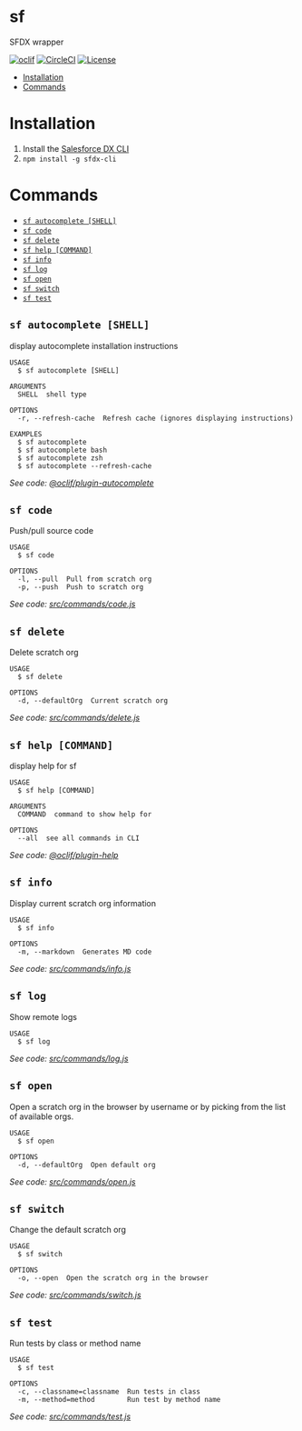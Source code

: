sf
==

SFDX wrapper

<!-- [![Version](https://img.shields.io/npm/v/sf.svg)](https://npmjs.org/package/sf) -->
[![oclif](https://img.shields.io/badge/cli-oclif-brightgreen.svg)](https://oclif.io)
[![CircleCI](https://circleci.com/gh/matiasdelgado/sf-cli/tree/master.svg?style=shield)](https://circleci.com/gh/matiasdelgado/sf-cli/tree/master)
[![License](https://img.shields.io/npm/l/sf.svg)](https://github.com/matiasdelgado/sf-cli/blob/master/LICENSE)

<!-- toc -->
* [Installation](#installation)
* [Commands](#commands)
<!-- tocstop -->

# Installation
1. Install the [Salesforce DX CLI](https://developer.salesforce.com/tools/sfdxcli)
2. `npm install -g sfdx-cli`

# Commands
<!-- commands -->
* [`sf autocomplete [SHELL]`](#sf-autocomplete-shell)
* [`sf code`](#sf-code)
* [`sf delete`](#sf-delete)
* [`sf help [COMMAND]`](#sf-help-command)
* [`sf info`](#sf-info)
* [`sf log`](#sf-log)
* [`sf open`](#sf-open)
* [`sf switch`](#sf-switch)
* [`sf test`](#sf-test)

## `sf autocomplete [SHELL]`

display autocomplete installation instructions

```
USAGE
  $ sf autocomplete [SHELL]

ARGUMENTS
  SHELL  shell type

OPTIONS
  -r, --refresh-cache  Refresh cache (ignores displaying instructions)

EXAMPLES
  $ sf autocomplete
  $ sf autocomplete bash
  $ sf autocomplete zsh
  $ sf autocomplete --refresh-cache
```

_See code: [@oclif/plugin-autocomplete](https://github.com/oclif/plugin-autocomplete/blob/v0.1.5/src/commands/autocomplete/index.ts)_

## `sf code`

Push/pull source code

```
USAGE
  $ sf code

OPTIONS
  -l, --pull  Pull from scratch org
  -p, --push  Push to scratch org
```

_See code: [src/commands/code.js](https://github.com/matiasdelgado/sf-cli/blob/v0.1.0/src/commands/code.js)_

## `sf delete`

Delete scratch org

```
USAGE
  $ sf delete

OPTIONS
  -d, --defaultOrg  Current scratch org
```

_See code: [src/commands/delete.js](https://github.com/matiasdelgado/sf-cli/blob/v0.1.0/src/commands/delete.js)_

## `sf help [COMMAND]`

display help for sf

```
USAGE
  $ sf help [COMMAND]

ARGUMENTS
  COMMAND  command to show help for

OPTIONS
  --all  see all commands in CLI
```

_See code: [@oclif/plugin-help](https://github.com/oclif/plugin-help/blob/v2.2.3/src/commands/help.ts)_

## `sf info`

Display current scratch org information

```
USAGE
  $ sf info

OPTIONS
  -m, --markdown  Generates MD code
```

_See code: [src/commands/info.js](https://github.com/matiasdelgado/sf-cli/blob/v0.1.0/src/commands/info.js)_

## `sf log`

Show remote logs

```
USAGE
  $ sf log
```

_See code: [src/commands/log.js](https://github.com/matiasdelgado/sf-cli/blob/v0.1.0/src/commands/log.js)_

## `sf open`

Open a scratch org in the browser by username or by picking from the list of available orgs.

```
USAGE
  $ sf open

OPTIONS
  -d, --defaultOrg  Open default org
```

_See code: [src/commands/open.js](https://github.com/matiasdelgado/sf-cli/blob/v0.1.0/src/commands/open.js)_

## `sf switch`

Change the default scratch org

```
USAGE
  $ sf switch

OPTIONS
  -o, --open  Open the scratch org in the browser
```

_See code: [src/commands/switch.js](https://github.com/matiasdelgado/sf-cli/blob/v0.1.0/src/commands/switch.js)_

## `sf test`

Run tests by class or method name

```
USAGE
  $ sf test

OPTIONS
  -c, --classname=classname  Run tests in class
  -m, --method=method        Run test by method name
```

_See code: [src/commands/test.js](https://github.com/matiasdelgado/sf-cli/blob/v0.1.0/src/commands/test.js)_
<!-- commandsstop -->
